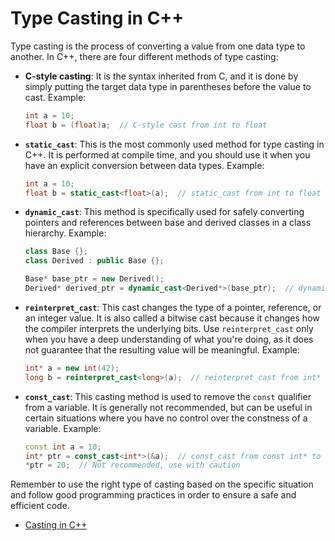 # Type Casting in C++

Type casting is the process of converting a value from one data type to another. In C++, there are four different methods of type casting:

- **C-style casting**: It is the syntax inherited from C, and it is done by simply putting the target data type in parentheses before the value to cast.
   Example:
   ```cpp
   int a = 10;
   float b = (float)a;  // C-style cast from int to float
   ```

- **`static_cast`**: This is the most commonly used method for type casting in C++. It is performed at compile time, and you should use it when you have an explicit conversion between data types.
   Example:
   ```cpp
   int a = 10;
   float b = static_cast<float>(a);  // static_cast from int to float
   ```

- **`dynamic_cast`**: This method is specifically used for safely converting pointers and references between base and derived classes in a class hierarchy.
   Example:
   ```cpp
   class Base {};
   class Derived : public Base {};

   Base* base_ptr = new Derived();
   Derived* derived_ptr = dynamic_cast<Derived*>(base_ptr);  // dynamic_cast from Base* to Derived*
   ```

- **`reinterpret_cast`**: This cast changes the type of a pointer, reference, or an integer value. It is also called a bitwise cast because it changes how the compiler interprets the underlying bits. Use `reinterpret_cast` only when you have a deep understanding of what you're doing, as it does not guarantee that the resulting value will be meaningful.
   Example:
   ```cpp
   int* a = new int(42);
   long b = reinterpret_cast<long>(a);  // reinterpret_cast from int* to long
   ```

- **`const_cast`**: This casting method is used to remove the `const` qualifier from a variable. It is generally not recommended, but can be useful in certain situations where you have no control over the constness of a variable.
   Example:
   ```cpp
   const int a = 10;
   int* ptr = const_cast<int*>(&a);  // const_cast from const int* to int*
   *ptr = 20;  // Not recommended, use with caution
   ```

Remember to use the right type of casting based on the specific situation and follow good programming practices in order to ensure a safe and efficient code.

- [Casting in C++](https://youtu.be/pWZS1MtxI-A)